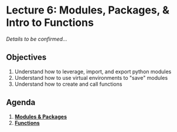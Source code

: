 <!---
{"next":"Lectures_class2/Lecture7.md","title":"Modules & Functions Intro - 6/6"}
-->

# Lecture 6: Modules, Packages, & Intro to Functions

*Details to be confirmed...*

## Objectives

1. Understand how to leverage, import, and export python modules
2. Understand how to use virtual environments to "save" modules
3. Understand how to create and call functions

## Agenda

1. **[Modules & Packages](../Topics/modules.md)**
2. **[Functions](../Topics/functions.md)**